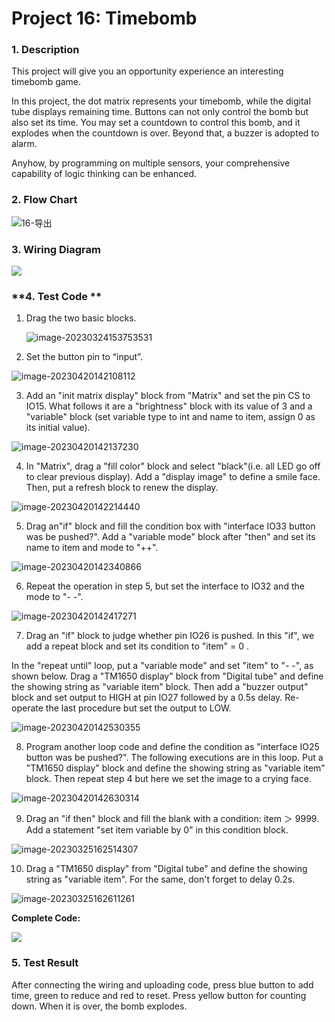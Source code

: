

# **Project 16: Timebomb**

### **1. Description**

This project will give you an opportunity experience an interesting timebomb game.  

In this project, the dot matrix represents your timebomb, while the digital tube displays remaining time. Buttons can not only control the bomb but also set its time. You may set a countdown to control this bomb, and it explodes when the countdown is over. Beyond that, a buzzer is adopted to alarm. 

Anyhow, by programming on multiple sensors, your comprehensive capability of logic thinking can be enhanced. 

### **2. Flow Chart**

![16-导出](./media/161616.png)

### **3. Wiring Diagram**

![](./media/16-1682065508572-74.jpg)

### **4. Test Code **

1. Drag the two basic blocks.

   ![image-20230324153753531](./media/image-20230324145038355.png)

2. Set the button pin to “input”.

![image-20230420142108112](./media/image-20230420142108112.png)

3. Add an "init matrix display" block from "Matrix" and set the pin CS to IO15. What follows it are a "brightness" block with its value of 3 and a "variable" block (set variable type to int and name to item, assign 0 as its initial value).

![image-20230420142137230](./media/image-20230420142137230.png)

4. In "Matrix", drag a "fill color" block and select "black"(i.e. all LED go off to clear previous display). Add a "display image" to define a smile face. Then, put a refresh block to renew the display. 

![image-20230420142214440](./media/image-20230420142214440.png)

5. Drag an"if" block and fill the condition box with "interface IO33 button was be pushed?". Add a "variable mode" block after "then" and set its name to item and mode to "++".

![image-20230420142340866](./media/image-20230420142340866.png)

6.  Repeat the operation in step 5, but set the interface to IO32 and the mode to "- -".

![image-20230420142417271](./media/image-20230420142417271.png)

7. Drag an "if" block to judge whether pin IO26 is pushed. In this "if", we add a repeat block and set its condition to "item" = 0 . 

In the "repeat until" loop, put a "variable mode" and set "item" to "- -", as shown below. Drag a "TM1650 display" block from "Digital tube" and define the showing string as "variable item" block. Then add a "buzzer output" block and set output to HIGH at pin IO27 followed by a 0.5s delay. Re-operate the last procedure but set the output to LOW. 

![image-20230420142530355](./media/image-20230420142530355.png)

8. Program another loop code and define the condition as "interface IO25 button was be pushed?". The following executions are in this loop. Put a "TM1650 display" block and define the showing string as "variable item" block.  Then repeat step 4 but here we set the image to a crying face. 

![image-20230420142630314](./media/image-20230420142630314.png)

9. Drag an "if then" block and fill the blank with a condition: item ＞ 9999. Add a statement "set item variable by 0" in this condition block. 

![image-20230325162514307](./media/image-20230325162514307.png)

10. Drag a "TM1650 display" from "Digital tube" and define the showing string as "variable item". For the same, don't forget to delay 0.2s.

![image-20230325162611261](./media/image-20230325162611261.png)

**Complete Code:**

![](./media/16-1681971468336-29.png)

### **5. Test Result**

After connecting the wiring and uploading code, press blue button to add time, green to reduce and red to reset. Press yellow button for counting down. When it is over, the bomb explodes. 

